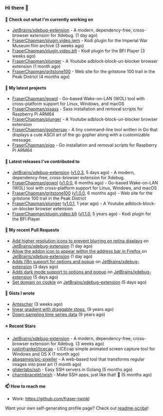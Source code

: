 ### Hi there 👋

#### 👷 Check out what I'm currently working on

- [JetBrains/xdebug-extension](https://github.com/JetBrains/xdebug-extension) - A modern, dependency-free, cross-browser extension for Xdebug. (1 day ago)
- [FraserChapman/plugin.video.iwm](https://github.com/FraserChapman/plugin.video.iwm) - Kodi plugin for the Imperial War Museum film archive (3 weeks ago)
- [FraserChapman/plugin.video.bfi](https://github.com/FraserChapman/plugin.video.bfi) - Kodi plugin for the BFI Player (3 weeks ago)
- [FraserChapman/plunger](https://github.com/FraserChapman/plunger) - A Youtube adblock-block-un-blocker browser extension (1 month ago)
- [FraserChapman/gritstone100](https://github.com/FraserChapman/gritstone100) - Web site for the gritstone 100 trail in the Peak District  (4 months ago)

#### 🌱 My latest projects

- [FraserChapman/gowol](https://github.com/FraserChapman/gowol) - Go-based Wake-on-LAN (WOL) tool with cross-platform support for Linux, Windows, and macOS
- [FraserChapman/pisass](https://github.com/FraserChapman/pisass) - Sass installation and removal scripts for Raspberry Pi ARM64
- [FraserChapman/plunger](https://github.com/FraserChapman/plunger) - A Youtube adblock-block-un-blocker browser extension
- [FraserChapman/gophersay](https://github.com/FraserChapman/gophersay) - A tiny command-line tool written in Go that displays a cute ASCII art of the go gopher along with a customizable message.
- [FraserChapman/pigo](https://github.com/FraserChapman/pigo) - Go installation and removal scripts for Raspberry Pi ARM64

#### 🔭 Latest releases I've contributed to

- [JetBrains/xdebug-extension](https://github.com/JetBrains/xdebug-extension) ([v1.0.3](https://github.com/JetBrains/xdebug-extension/releases/tag/v1.0.3), 5 days ago) - A modern, dependency-free, cross-browser extension for Xdebug.
- [FraserChapman/gowol](https://github.com/FraserChapman/gowol) ([v1.0.0](https://github.com/FraserChapman/gowol/releases/tag/v1.0.0), 6 months ago) - Go-based Wake-on-LAN (WOL) tool with cross-platform support for Linux, Windows, and macOS
- [FraserChapman/gritstone100](https://github.com/FraserChapman/gritstone100) ([v1.0.0](https://github.com/FraserChapman/gritstone100/releases/tag/v1.0.0), 6 months ago) - Web site for the gritstone 100 trail in the Peak District 
- [FraserChapman/plunger](https://github.com/FraserChapman/plunger) ([v1.0.1](https://github.com/FraserChapman/plunger/releases/tag/v1.0.1), 1 year ago) - A Youtube adblock-block-un-blocker browser extension
- [FraserChapman/plugin.video.bfi](https://github.com/FraserChapman/plugin.video.bfi) ([v1.1.0](https://github.com/FraserChapman/plugin.video.bfi/releases/tag/v1.1.0), 5 years ago) - Kodi plugin for the BFI Player

#### 🔨 My recent Pull Requests

- [Add higher resolution icons to prevent blurring on retina displays](https://github.com/JetBrains/xdebug-extension/pull/20) on [JetBrains/xdebug-extension](https://github.com/JetBrains/xdebug-extension) (1 day ago)
- [Allow the addon icon to appear within the address bar in Firefox ](https://github.com/JetBrains/xdebug-extension/pull/19) on [JetBrains/xdebug-extension](https://github.com/JetBrains/xdebug-extension) (1 day ago)
- [Adds i18n support for options and popup](https://github.com/JetBrains/xdebug-extension/pull/15) on [JetBrains/xdebug-extension](https://github.com/JetBrains/xdebug-extension) (3 days ago)
- [Adds dark mode support to options and popup](https://github.com/JetBrains/xdebug-extension/pull/14) on [JetBrains/xdebug-extension](https://github.com/JetBrains/xdebug-extension) (5 days ago)
- [Set domain on cookie](https://github.com/JetBrains/xdebug-extension/pull/13) on [JetBrains/xdebug-extension](https://github.com/JetBrains/xdebug-extension) (5 days ago)

#### 📓 Gists I wrote

- [Antescher](https://gist.github.com/97b091e2c58df112b7919eb4e6b9faac) (3 weeks ago)
- [linear gradient with draggable stops.](https://gist.github.com/3487b048b07a74c3e20a) (9 years ago)
- [Down-sampling time series data](https://gist.github.com/649f1aba28f6bc941d5c) (9 years ago)

#### ⭐ Recent Stars

- [JetBrains/xdebug-extension](https://github.com/JetBrains/xdebug-extension) - A modern, dependency-free, cross-browser extension for Xdebug. (3 weeks ago)
- [justinfrankel/licecap](https://github.com/justinfrankel/licecap) - LICEcap simple animated screen capture tool for Windows and OS X (1 month ago)
- [abagames/pic-pixeller](https://github.com/abagames/pic-pixeller) - A web-based tool that transforms regular images into pixel art (1 month ago)
- [gliderlabs/ssh](https://github.com/gliderlabs/ssh) - Easy SSH servers in Golang (5 months ago)
- [charmbracelet/wish](https://github.com/charmbracelet/wish) - Make SSH apps, just like that! 💫 (5 months ago)

#### 📫 How to reach me

- Work: https://github.com/fraser-twinkl

Want your own self-generating profile page? Check out [readme-scribe](https://github.com/muesli/readme-scribe)!


